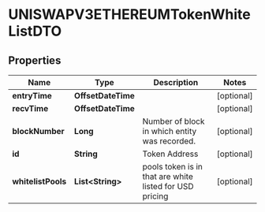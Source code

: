 

# UNISWAPV3ETHEREUMTokenWhiteListDTO



## Properties

| Name | Type | Description | Notes |
|------------ | ------------- | ------------- | -------------|
|**entryTime** | **OffsetDateTime** |  |  [optional] |
|**recvTime** | **OffsetDateTime** |  |  [optional] |
|**blockNumber** | **Long** | Number of block in which entity was recorded. |  [optional] |
|**id** | **String** | Token Address |  [optional] |
|**whitelistPools** | **List&lt;String&gt;** | pools token is in that are white listed for USD pricing |  [optional] |



